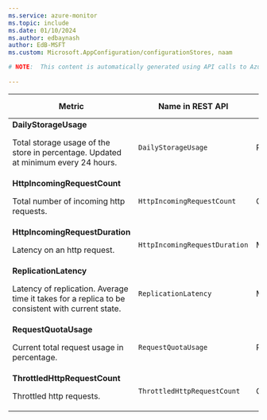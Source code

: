 ```yaml
---
ms.service: azure-monitor
ms.topic: include
ms.date: 01/10/2024
ms.author: edbaynash
author: EdB-MSFT
ms.custom: Microsoft.AppConfiguration/configurationStores, naam

# NOTE:  This content is automatically generated using API calls to Azure. Any edits made on these files will be overwritten in the next run of the script. 
 
---
```


  
  
|Metric|Name in REST API|Unit|Aggregation|Dimensions|Time Grains|DS Export|
|---|---|---|---|---|---|---|
|**DailyStorageUsage**<p><p>Total storage usage of the store in percentage. Updated at minimum every 24 hours. |`DailyStorageUsage` |Percent |Minimum, Maximum |\<none\>|PT1M |Yes|
|**HttpIncomingRequestCount**<p><p>Total number of incoming http requests. |`HttpIncomingRequestCount` |Count |Total |`StatusCode`, `Authentication`, `Endpoint`|PT1M |Yes|
|**HttpIncomingRequestDuration**<p><p>Latency on an http request. |`HttpIncomingRequestDuration` |Milliseconds |Average |`StatusCode`, `Authentication`, `Endpoint`|PT1M |Yes|
|**ReplicationLatency**<p><p>Latency of replication. Average time it takes for a replica to be consistent with current state. |`ReplicationLatency` |Milliseconds |Average |`Endpoint`|PT1M |Yes|
|**RequestQuotaUsage**<p><p>Current total request usage in percentage. |`RequestQuotaUsage` |Percent |Minimum, Maximum |`Endpoint`, `OperationType`|PT1M |Yes|
|**ThrottledHttpRequestCount**<p><p>Throttled http requests. |`ThrottledHttpRequestCount` |Count |Total |`Endpoint`|PT1M |Yes|